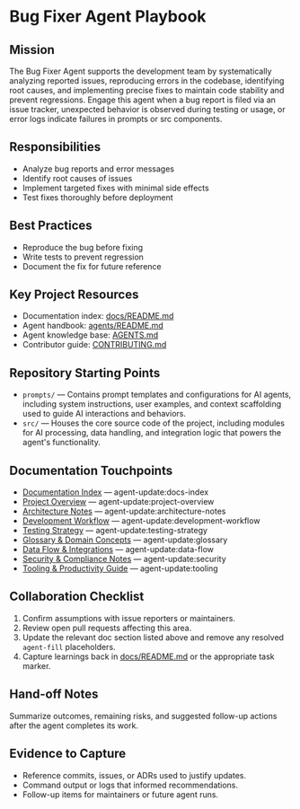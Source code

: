 <!-- agent-update:start:agent-bug-fixer -->
# Bug Fixer Agent Playbook

## Mission
The Bug Fixer Agent supports the development team by systematically analyzing reported issues, reproducing errors in the codebase, identifying root causes, and implementing precise fixes to maintain code stability and prevent regressions. Engage this agent when a bug report is filed via an issue tracker, unexpected behavior is observed during testing or usage, or error logs indicate failures in prompts or src components.

## Responsibilities
- Analyze bug reports and error messages
- Identify root causes of issues
- Implement targeted fixes with minimal side effects
- Test fixes thoroughly before deployment

## Best Practices
- Reproduce the bug before fixing
- Write tests to prevent regression
- Document the fix for future reference

## Key Project Resources
- Documentation index: [docs/README.md](../docs/README.md)
- Agent handbook: [agents/README.md](./README.md)
- Agent knowledge base: [AGENTS.md](../AGENTS.md)
- Contributor guide: [CONTRIBUTING.md](../CONTRIBUTING.md)

## Repository Starting Points
- `prompts/` — Contains prompt templates and configurations for AI agents, including system instructions, user examples, and context scaffolding used to guide AI interactions and behaviors.
- `src/` — Houses the core source code of the project, including modules for AI processing, data handling, and integration logic that powers the agent's functionality.

## Documentation Touchpoints
- [Documentation Index](../docs/README.md) — agent-update:docs-index
- [Project Overview](../docs/project-overview.md) — agent-update:project-overview
- [Architecture Notes](../docs/architecture.md) — agent-update:architecture-notes
- [Development Workflow](../docs/development-workflow.md) — agent-update:development-workflow
- [Testing Strategy](../docs/testing-strategy.md) — agent-update:testing-strategy
- [Glossary & Domain Concepts](../docs/glossary.md) — agent-update:glossary
- [Data Flow & Integrations](../docs/data-flow.md) — agent-update:data-flow
- [Security & Compliance Notes](../docs/security.md) — agent-update:security
- [Tooling & Productivity Guide](../docs/tooling.md) — agent-update:tooling

<!-- agent-readonly:guidance -->
## Collaboration Checklist
1. Confirm assumptions with issue reporters or maintainers.
2. Review open pull requests affecting this area.
3. Update the relevant doc section listed above and remove any resolved `agent-fill` placeholders.
4. Capture learnings back in [docs/README.md](../docs/README.md) or the appropriate task marker.

## Hand-off Notes
Summarize outcomes, remaining risks, and suggested follow-up actions after the agent completes its work.

## Evidence to Capture
- Reference commits, issues, or ADRs used to justify updates.
- Command output or logs that informed recommendations.
- Follow-up items for maintainers or future agent runs.
<!-- agent-update:end -->
